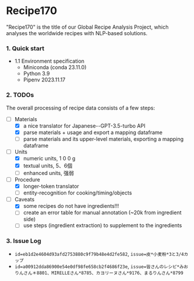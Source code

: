 # Recipe170

"Recipe170" is the title of our Global Recipe Analysis Project, which analyses the worldwide recipes with NLP-based solutions. 

### 1. Quick start

- 1.1 Environment specification
  - Miniconda (conda 23.11.0)
  - Python 3.9
  - Pipenv 2023.11.17

### 2. TODOs

The overall processing of recipe data consists of a few steps:

- [ ] Materials
  - [x] a nice translator for Japanese--GPT-3.5-turbo API
  - [x] parse materials + usage and export a mapping dataframe
  - [ ] parse materials and its upper-level materials, exporting a mapping dataframe
- [ ] Units
  - [x] numeric units, 1 0 0 g
  - [x] textual units, 5、6個
  - [ ] enhanced units, 强弱
- [ ] Procedure
  - [x] longer-token translator
  - [ ] entity-recognition for cooking/timing/objects
- [ ] Caveats
  - [x] some recipes do not have ingredients!!!
  - [ ] create an error table for manual annotation (~20k from ingredient side)
  - [ ] use steps (ingredient extraction) to supplement to the ingredients

### 3. Issue Log

- `id=eb1d2e4604d93afd2753880c9f79b48e4d2fe582`, `issue=皮*小麦粉*3と3/4カップ `
- `id=a00912dda86900e54e0df98fe658cb2f4686f23e`, `issue=皆さんのレシピ*みおりんさん＊8801、MIRELLEさん*8785、カヨリーヌさん*9176、まるりんさん*8799`
